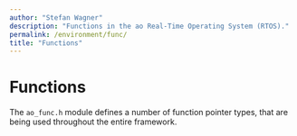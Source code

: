 ```yaml
---
author: "Stefan Wagner"
description: "Functions in the ao Real-Time Operating System (RTOS)."
permalink: /environment/func/
title: "Functions"
---
```


# Functions

The `ao_func.h` module defines a number of function pointer types, that are being used throughout the entire framework.
